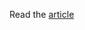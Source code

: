 Read the [article](https://medium.com/@c.giancaterino/mathstral-in-action-with-some-financial-operations-9fd2b8fc686f)
